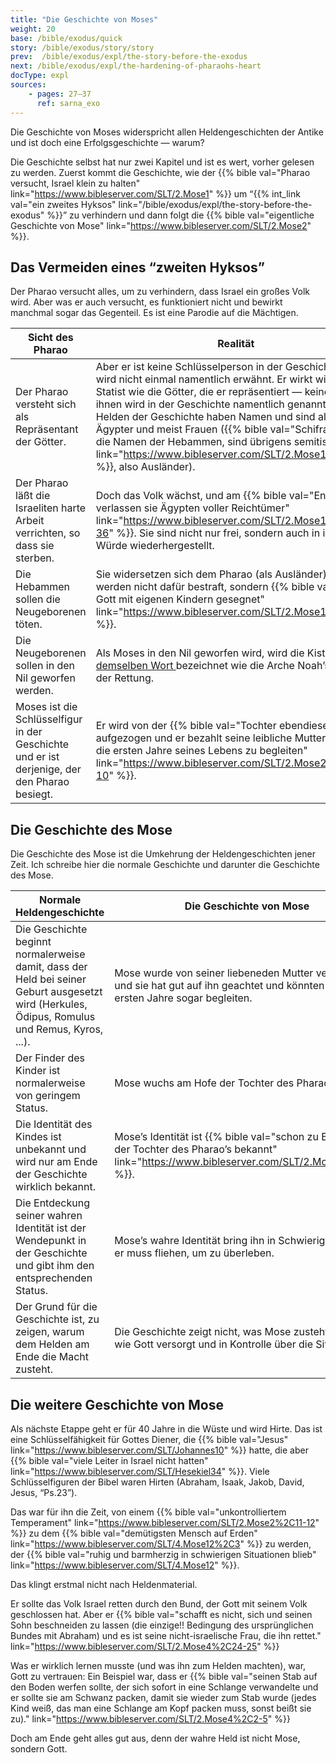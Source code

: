 ```yaml
---
title: "Die Geschichte von Moses"
weight: 20
base: /bible/exodus/quick
story: /bible/exodus/story/story
prev:  /bible/exodus/expl/the-story-before-the-exodus
next: /bible/exodus/expl/the-hardening-of-pharaohs-heart
docType: expl
sources:
    - pages: 27–37
      ref: sarna_exo
---
```


Die Geschichte von Moses widerspricht allen Heldengeschichten der Antike und ist doch eine Erfolgsgeschichte — warum?

Die Geschichte selbst hat nur zwei Kapitel und ist es wert, vorher gelesen zu werden. Zuerst kommt die Geschichte, wie der {{% bible val="Pharao versucht, Israel klein zu halten" link="https://www.bibleserver.com/SLT/2.Mose1" %}} um “{{% int_link val="ein zweites Hyksos" link="/bible/exodus/expl/the-story-before-the-exodus" %}}” zu verhindern und dann folgt die {{% bible val="eigentliche Geschichte von Mose" link="https://www.bibleserver.com/SLT/2.Mose2" %}}.

## Das Vermeiden eines “zweiten Hyksos”

<a name="4472"></a>
Der Pharao versucht alles, um zu verhindern, dass Israel ein großes Volk wird. Aber was er auch versucht, es funktioniert nicht und bewirkt manchmal sogar das Gegenteil. Es ist eine Parodie auf die Mächtigen.

| Sicht des Pharao | Realität |
|------------------|----------|
| Der Pharao versteht sich als Repräsentant der Götter. | Aber er ist keine Schlüsselperson in der Geschichte. Er wird nicht einmal namentlich erwähnt. Er wirkt wie ein Statist wie die Götter, die er repräsentiert — keiner von ihnen wird in der Geschichte namentlich genannt.Aber die Helden der Geschichte haben Namen und sind all Nicht-Ägypter und meist Frauen ({{% bible val="Schifra und Pua, die Namen der Hebammen, sind übrigens semitisch" link="https://www.bibleserver.com/SLT/2.Mose1%2C15" %}}, also Ausländer). |
| Der Pharao läßt die Israeliten harte Arbeit verrichten, so dass sie sterben. | Doch das Volk wächst, und am {{% bible val="Ende verlassen sie Ägypten voller Reichtümer" link="https://www.bibleserver.com/SLT/2.Mose12%2C35-36" %}}. Sie sind nicht nur frei, sondern auch in ihrer Würde wiederhergestellt. |
| Die Hebammen sollen die Neugeborenen töten. | Sie widersetzen sich dem Pharao (als Ausländer), aber werden nicht dafür bestraft, sondern {{% bible val="von Gott mit eigenen Kindern gesegnet" link="https://www.bibleserver.com/SLT/2.Mose1%2C21" %}}. |
| Die Neugeborenen sollen in den Nil geworfen werden. | Als Moses in den Nil geworfen wird, wird die Kiste mit [demselben Wort ](https://biblehub.com/hebrew/strongs_8392.htm)bezeichnet wie die Arche Noah’s, ein Ort der Rettung. |
| Moses ist die Schlüsselfigur in der Geschichte und er ist derjenige, der den Pharao besiegt. | Er wird von der {{% bible val="Tochter ebendiesen Pharaos aufgezogen und er bezahlt seine leibliche Mutter, um ihn die ersten Jahre seines Lebens zu begleiten" link="https://www.bibleserver.com/SLT/2.Mose2%2C5-10" %}}. |

## Die Geschichte des Mose

<a name="659b"></a>
Die Geschichte des Mose ist die Umkehrung der Heldengeschichten jener Zeit. Ich schreibe hier die normale Geschichte und darunter die Geschichte des Mose.

| Normale Heldengeschichte | Die Geschichte von Mose |
|--------------------------|-------------------------|
| Die Geschichte beginnt normalerweise damit, dass der Held bei seiner Geburt ausgesetzt wird (Herkules, Ödipus, Romulus und Remus, Kyros, ...). | Mose wurde von seiner liebeneden Mutter verborgen und sie hat gut auf ihn geachtet und könnten ihn die ersten Jahre sogar begleiten. |
| Der Finder des Kinder ist normalerweise von geringem Status. | Mose wuchs am Hofe der Tochter des Pharao’s auf. |
| Die Identität des Kindes ist unbekannt und wird nur am Ende der Geschichte wirklich bekannt. | Mose’s Identität ist {{% bible val="schon zu Beginn von der Tochter des Pharao’s bekannt" link="https://www.bibleserver.com/SLT/2.Mose2%2C6" %}}. |
| Die Entdeckung seiner wahren Identität ist der Wendepunkt in der Geschichte und gibt ihm den entsprechenden Status. | Mose’s wahre Identität bring ihn in Schwierigkeiten und er muss fliehen, um zu überleben. |
| Der Grund für die Geschichte ist, zu zeigen, warum dem Helden am Ende die Macht zusteht. | Die Geschichte zeigt nicht, was Mose zusteht, sondern wie Gott versorgt und in Kontrolle über die Situation ist. |

## Die weitere Geschichte von Mose

<a name="6430"></a>
Als nächste Etappe geht er für 40 Jahre in die Wüste und wird Hirte. Das ist eine Schlüsselfähigkeit für Gottes Diener, die {{% bible val="Jesus" link="https://www.bibleserver.com/SLT/Johannes10" %}} hatte, die aber {{% bible val="viele Leiter in Israel nicht hatten" link="https://www.bibleserver.com/SLT/Hesekiel34" %}}. Viele Schlüsselfiguren der Bibel waren Hirten (Abraham, Isaak, Jakob, David, Jesus, “Ps.23”).

Das war für ihn die Zeit, von einem {{% bible val="unkontrolliertem Temperament" link="https://www.bibleserver.com/SLT/2.Mose2%2C11-12" %}} zu dem {{% bible val="demütigsten Mensch auf Erden" link="https://www.bibleserver.com/SLT/4.Mose12%2C3" %}} zu werden, der {{% bible val="ruhig und barmherzig in schwierigen Situationen blieb" link="https://www.bibleserver.com/SLT/4.Mose12" %}}.

Das klingt erstmal nicht nach Heldenmaterial.

Er sollte das Volk Israel retten durch den Bund, der Gott mit seinem Volk geschlossen hat. Aber er {{% bible val="schafft es nicht, sich und seinen Sohn beschneiden zu lassen (die einzige!! Bedingung des ursprünglichen Bundes mit Abraham) und es ist seine nicht-israelische Frau, die ihn rettet." link="https://www.bibleserver.com/SLT/2.Mose4%2C24-25" %}}

Was er wirklich lernen musste (und was ihn zum Helden machten), war, Gott zu vertrauen: Ein Beispiel war, dass er {{% bible val="seinen Stab auf den Boden werfen sollte, der sich sofort in eine Schlange verwandelte und er sollte sie am Schwanz packen, damit sie wieder zum Stab wurde (jedes Kind weiß, das man eine Schlange am Kopf packen muss, sonst beißt sie zu)." link="https://www.bibleserver.com/SLT/2.Mose4%2C2-5" %}}

Doch am Ende geht alles gut aus, denn der wahre Held ist nicht Mose, sondern Gott.
